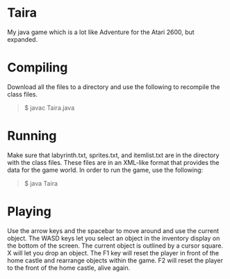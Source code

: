 # Taira
My java game which is a lot like Adventure for the Atari 2600, but expanded.

# Compiling
Download all the files to a directory and use the following to recompile the class files.
> $ javac Taira.java

# Running
Make sure that labyrinth.txt, sprites.txt, and itemlist.txt are in the directory with the class files. These files are in an XML-like format that provides the data for the game world. In order to run the game, use the following:
> $ java Taira
# Playing
Use the arrow keys and the spacebar to move around and use the current object.
The WASD keys let you select an object in the inventory display on the bottom of the screen. The current object is outlined by a cursor square.
X will let you drop an object.
The F1 key will reset the player in front of the home castle and rearrange objects within the game. F2 will reset the player to the front of the home castle, alive again.

